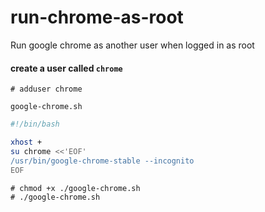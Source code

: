 # run-chrome-as-root
Run google chrome as another user when logged in as root

#### create a user called `chrome`

`# adduser chrome`


`google-chrome.sh`
```bash
#!/bin/bash

xhost +
su chrome <<'EOF'
/usr/bin/google-chrome-stable --incognito
EOF

```

```
# chmod +x ./google-chrome.sh
# ./google-chrome.sh
```

